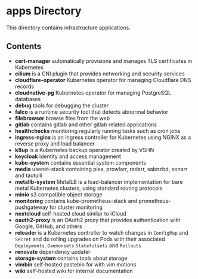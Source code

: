 # apps Directory

This directory contains infrastructure applications.

## Contents

- **cert-manager** automatically provisions and manages TLS certificates in Kubernetes
- **cilium** is a CNI plugin that provides networking and security services
- **cloudflare-operator** Kubernetes operator for managing Cloudflare DNS records
- **cloudnative-pg** Kubernetes operator for managing PostgreSQL databases
- **debug** tools for debugging the cluster
- **falco** is a runtime security tool that detects abnormal behavior
- **filebrowser** browse files from the web
- **gitlab** contains gitlab and other gitlab related applications
- **healthchecks** monitoring regularly running tasks such as cron jobs
- **ingress-nginx** is an Ingress controller for Kubernetes using NGINX as a reverse proxy and load balancer
- **k8up** is a Kubernetes backup operator created by VSHN
- **keycloak** identity and access management
- **kube-system** contains essential system components
- **media** usenet-stack containing plex, prowlarr, radarr, sabnzbd, sonarr and tautulli
- **metallb-system** MetalLB is a load-balancer implementation for bare metal Kubernetes clusters, using standard routing protocols
- **minio** s3 compatible object storage
- **monitoring** contains kube-prometheus-stack and prometheus-pushgateway for cluster monitoring
- **nextcloud** self-hosted cloud similar to iCloud
- **oauth2-proxy** is an OAuth2 proxy that provides authentication with Google, GitHub, and others
- **reloader** is a Kubernetes controller to watch changes in `ConfigMap` and `Secret` and do rolling upgrades on Pods with their associated `Deployments`, `Daemonsets` `Statefulsets` and `Rollouts`
- **renovate** dependency updater
- **storage-system** contains tools about storage
- **vimbin** self-hosted pastebin for with vim motions
- **wiki** self-hosted wiki for internal documentation
